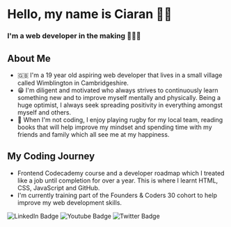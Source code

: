 # Hello, my name is Ciaran 👋🏻
### I'm a web developer in the making 👨🏼‍💻



## About Me
* 🇬🇧 I'm a 19 year old aspiring web developer that lives in a small village called Wimblington in Cambridgeshire.
* 😁 I'm diligent and motivated who always strives to continuously learn something new and to improve myself mentally and physically. Being a huge optimist, I always seek spreading positivity in everything amongst myself and others.
* 🏉 When I'm not coding, I enjoy playing rugby for my local team, reading books that will help improve my mindset and spending time with my friends and family which all see me at my happiness.


## My Coding Journey
* Frontend Codecademy course and a developer roadmap which I treated like a job until completion for over a year. This is where I learnt HTML, CSS, JavaScript and GitHub.
* I'm currently training part of the Founders & Coders 30 cohort to help improve my web development skills. 


<div id="badges">
  <img src="https://img.shields.io/badge/LinkedIn-blue?style=for-the-badge&logo=linkedin&logoColor=white" alt="LinkedIn Badge"/>
  <img src="https://img.shields.io/badge/YouTube-red?style=for-the-badge&logo=youtube&logoColor=white" alt="Youtube Badge"/>
  <img src="https://img.shields.io/badge/Twitter-blue?style=for-the-badge&logo=twitter&logoColor=white" alt="Twitter Badge"/>
</div>
